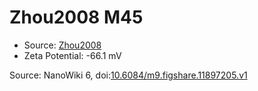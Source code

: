 <a name="material" />

# Zhou2008 M45
<script type="application/ld+json">
  {
    "@context": "https://schema.org/",
    "@type": "ChemicalSubstance",
    "@id": "https://egonw.github.io/nanowiki/nanowiki257.html#material",
    "http://purl.org/dc/terms/conformsTo":
      {
        "@type": "CreativeWork",
        "@id": "https://bioschemas.org/profiles/ChemicalSubstance/0.4-RELEASE/"
      },
    "identfier": "257",
    "name": "Zhou2008 M45",
    "url": "https://egonw.github.io/nanowiki/nanowiki257.html#material",
    "sameAs": "http://127.0.0.1/mediawiki/index.php/Special:URIResolver/Zhou2008_M45"
  }
</script>


* Source: [Zhou2008](articleZhou2008.md)
* Zeta Potential: -66.1 mV


Source: NanoWiki 6, doi:[10.6084/m9.figshare.11897205.v1](https://doi.org/10.6084/m9.figshare.11897205.v1)
